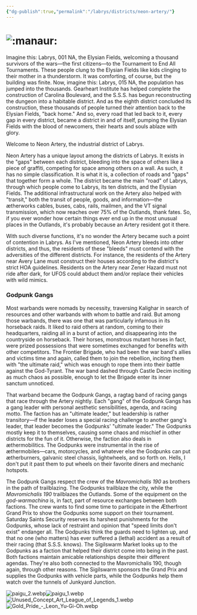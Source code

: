 ```yaml
---
{"dg-publish":true,"permalink":"/labrys/districts/neon-artery/"}
---
```



# ![:manaur:](https://cdn.discordapp.com/emojis/1044623402943660124.webp?size=44)

Imagine this: Labrys, 001 NA, the Elysian Fields, welcoming a thousand survivors of the wars—the first citizens—to the Tournament to End All Tournaments. These people clung to the Elysian Fields like kids clinging to their mother in a thunderstorm. It was comforting, of course, but the building was finite. Now, imagine this: Labrys, 015 NA, the population has jumped into the thousands. Gearheart Institute has helped complete the construction of Carolina Boulevard, and the S.S.S. has begun reconstructing the dungeon into a habitable district. And as the eighth district concluded its construction, these thousands of people turned their attention back to the Elysian Fields, "back home." And so, every road that led back to it, every gap in every district, became a district in and of itself, pumping the Elysian Fields with the blood of newcomers, their hearts and souls ablaze with glory. 

Welcome to Neon Artery, the industrial district of Labrys.

Neon Artery has a unique layout among the districts of Labrys. It exists in the "gaps" between each district, bleeding into the space of others like a piece of graffiti, competing for space among others on a wall. As such, it has no simple classification. It is what it is, a collection of roads and "gaps" that together form a whole. The district became the main "road" of Labrys, through which people come to Labrys, its ten districts, and the Elysian Fields. The additional infrastructural work on the Artery also helped with "transit," both the transit of people, goods, and information—the ætherworks cables, buses, cabs, rails, mailmen, and the VT signal transmission, which now reaches over 75% of the Outlands, thank fates. So, if you ever wonder how certain things ever end up in the most unusual places in the Outlands, it's probably because an Artery resident got it there.

With such diverse functions, it's no wonder the Artery became such a point of contention in Labrys. As I've mentioned, Neon Artery bleeds into other districts, and thus, the residents of these "bleeds" must contend with the adversities of the different districts. For instance, the residents of the Artery near Avery Lane must construct their houses according to the district's strict HOA guidelines. Residents on the Artery near Zener Hazard must not ride after dark, for UFOS could abduct them and/or replace their vehicles with wild mimics.

### Godpunk Gangs

Most warbands were nomads by necessity, traversing Kalighar in search of resources and other warbands with whom to battle and raid. But among those warbands, there was one that was particularly infamous in its horseback raids. It liked to raid others at random, coming to their headquarters, raiding all in a burst of action, and disappearing into the countryside on horseback. Their horses, monstrous mutant horses in fact, were prized possessions that were sometimes exchanged for benefits with other competitors. The Frontier Brigade, who had been the war band's allies and victims time and again, called them to join the rebellion, inciting them with "the ultimate raid," which was enough to rope them into their battle against the God-Tyrant. The war band dashed through Castle Decim inciting as much chaos as possible, enough to let the Brigade enter its inner sanctum unnoticed.

That warband became the Godpunk Gangs, a ragtag band of racing gangs that race through the Artery nightly. Each "gang" of the Godpunk Gangs has a gang leader with personal aesthetic sensibilities, agenda, and racing motto. The faction has an "ultimate leader," but leadership is rather transitory—if the leader loses a special racing challenge to another gang's leader, that leader becomes the Godpunks' "ultimate leader." The Godpunks mostly keep it to themselves, causing some chaos and mischief in other districts for the fun of it. Otherwise, the faction also deals in æthermobilitics. The Godpunks were instrumental in the rise of æthermobiles—cars, motorcycles, and whatever else the Godpunks can put ætherburners, galvanic steel chassis, lightwheels, and so forth on. Hells, I don't put it past them to put wheels on their favorite diners and mechanic hotspots.

The Godpunk Gangs respect the crew of the _Mavromichalis 190_ as brothers in the path of trailblazing. The Godpunks trailblaze the city, while the _Mavromichalis 190_ trailblazes the Outlands. Some of the equipment on the _god-warmachina_ is, in fact, part of resource exchanges between both factions. The crew wants to find some time to participate in the Ætherfront Grand Prix to show the Godpunks some support on their tournament. Saturday Saints Security reserves its harshest punishments for the Godpunks, whose lack of restraint and opinion that "speed limits don't exist" endanger all. The Godpunks think the guards need to lighten up, and that no one (who matters) has ever suffered a (lethal) accident as a result of their racing (that S.S.S. knows). The Sigilswarm Market looks up to the Godpunks as a faction that helped their district come into being in the past. Both factions maintain amicable relationships despite their different agendas. They're also both connected to the Mavromichalis 190, though again, through other reasons. The Sigilswarm sponsors the Grand Prix and supplies the Godpunks with vehicle parts, while the Godpunks help them watch over the tunnels of Junkyard Junction.

![paigu_2.webp](/img/user/Content/Images/paigu_2.webp)![paigu_1.webp](/img/user/Content/Images/paigu_1.webp)![Unused_Concept_Art_League_of_Legends_1.webp](/img/user/Content/Images/Unused_Concept_Art_League_of_Legends_1.webp)![Gold_Pride_-_Leon_Yu-Gi-Oh.webp](/img/user/Content/Images/Gold_Pride_-_Leon_Yu-Gi-Oh.webp)